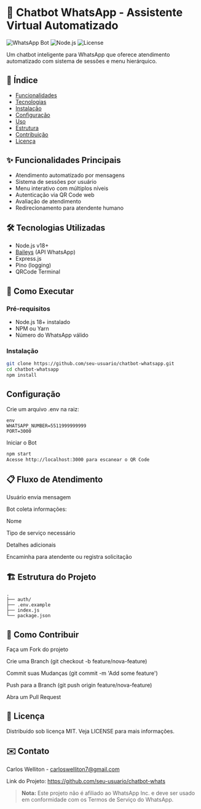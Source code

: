 # 🤖 Chatbot WhatsApp - Assistente Virtual Automatizado

![WhatsApp Bot](https://img.shields.io/badge/WhatsApp-Bot-green)
![Node.js](https://img.shields.io/badge/Node.js-18+-success)
![License](https://img.shields.io/badge/License-MIT-blue)

Um chatbot inteligente para WhatsApp que oferece atendimento automatizado com sistema de sessões e menu hierárquico.

## 📌 Índice

- [Funcionalidades](#-funcionalidades-principais)
- [Tecnologias](#-tecnologias-utilizadas)
- [Instalação](#-como-executar)
- [Configuração](#-configuração)
- [Uso](#-fluxo-de-atendimento)
- [Estrutura](#-estrutura-do-projeto)
- [Contribuição](#-como-contribuir)
- [Licença](#-licença)

## ✨ Funcionalidades Principais

- Atendimento automatizado por mensagens
- Sistema de sessões por usuário
- Menu interativo com múltiplos níveis
- Autenticação via QR Code web
- Avaliação de atendimento
- Redirecionamento para atendente humano

## 🛠️ Tecnologias Utilizadas

- Node.js v18+
- [Baileys](https://github.com/whiskeysockets/Baileys) (API WhatsApp)
- Express.js
- Pino (logging)
- QRCode Terminal

## 🚀 Como Executar

### Pré-requisitos

- Node.js 18+ instalado
- NPM ou Yarn
- Número do WhatsApp válido

### Instalação

```bash
git clone https://github.com/seu-usuario/chatbot-whatsapp.git
cd chatbot-whatsapp
npm install
```

## Configuração

Crie um arquivo .env na raiz:

```bach
env
WHATSAPP_NUMBER=5511999999999
PORT=3000
```

Iniciar o Bot

```bash
npm start
Acesse http://localhost:3000 para escanear o QR Code
```

## 📋 Fluxo de Atendimento

Usuário envia mensagem

Bot coleta informações:

Nome

Tipo de serviço necessário

Detalhes adicionais

Encaminha para atendente ou registra solicitação

## 🏗️ Estrutura do Projeto

```text
.
├── auth/
├── .env.example
├── index.js
└── package.json
```

## 🤝 Como Contribuir

Faça um Fork do projeto

Crie uma Branch (git checkout -b feature/nova-feature)

Commit suas Mudanças (git commit -m 'Add some feature')

Push para a Branch (git push origin feature/nova-feature)

Abra um Pull Request

## 📄 Licença

Distribuído sob licença MIT. Veja LICENSE para mais informações.

## ✉️ Contato

Carlos Welliton - carloswelliton7@gmail.com

Link do Projeto: https://github.com/seu-usuario/chatbot-whats

> **Nota:** Este projeto não é afiliado ao WhatsApp Inc. e deve ser usado em conformidade com os Termos de Serviço do WhatsApp.
